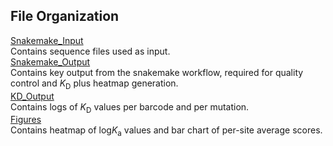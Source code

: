 ## File Organization

[Snakemake_Input](https://github.com/Ortlund-Laboratory/DMS_IgG1Fc/tree/main/Deposited_Data/Titration_Data/Fc%CE%B3R3a-158V/Snakemake_Input)<br>
Contains sequence files used as input.<br>
[Snakemake_Output](https://github.com/Ortlund-Laboratory/DMS_IgG1Fc/tree/main/Deposited_Data/Titration_Data/Fc%CE%B3R3a-158V/Snakemake_Output)<br>
Contains key output from the snakemake workflow, required for quality control and *K*<sub>D</sub> plus heatmap generation.<br>
[KD_Output](https://github.com/Ortlund-Laboratory/DMS_IgG1Fc/tree/main/Deposited_Data/Titration_Data/Fc%CE%B3R3a-158V/KD_Output)<br>
Contains logs of *K*<sub>D</sub> values per barcode and per mutation.<br>
[Figures](https://github.com/Ortlund-Laboratory/DMS_IgG1Fc/tree/main/Deposited_Data/Titration_Data/Fc%CE%B3R3a-158V/Figures)<br>
Contains heatmap of log*K*<sub>a</sub> values and bar chart of per-site average scores.<br>

